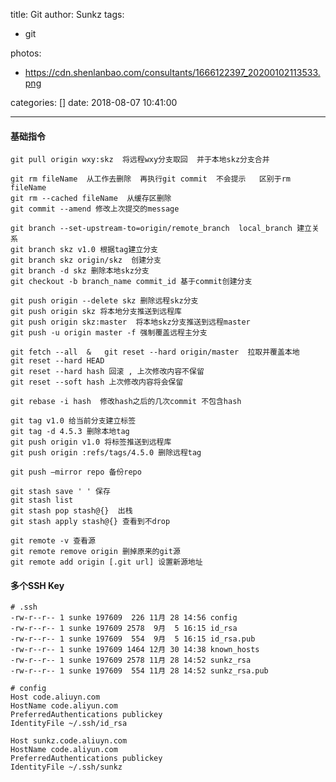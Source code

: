 title: Git
author: Sunkz
tags:

  - git

photos:

- https://cdn.shenlanbao.com/consultants/1666122397_20200102113533.png

categories: []
date: 2018-08-07 10:41:00

---
#### 基础指令

```
git pull origin wxy:skz  将远程wxy分支取回  并于本地skz分支合并
```

```
git rm fileName  从工作去删除  再执行git commit  不会提示   区别于rm fileName
git rm --cached fileName  从缓存区删除
git commit --amend 修改上次提交的message
```

```
git branch --set-upstream-to=origin/remote_branch  local_branch 建立关系
git branch skz v1.0 根据tag建立分支
git branch skz origin/skz  创建分支
git branch -d skz 删除本地skz分支
git checkout -b branch_name commit_id 基于commit创建分支
```

```
git push origin --delete skz 删除远程skz分支
git push origin skz 将本地分支推送到远程库
git push origin skz:master  将本地skz分支推送到远程master
git push -u origin master -f 强制覆盖远程主分支
```

```
git fetch --all  &   git reset --hard origin/master  拉取并覆盖本地
git reset --hard HEAD 
git reset --hard hash 回滚 , 上次修改内容不保留
git reset --soft hash 上次修改内容将会保留
```

```
git rebase -i hash  修改hash之后的几次commit 不包含hash 
```

```
git tag v1.0 给当前分支建立标签
git tag -d 4.5.3 删除本地tag
git push origin v1.0 将标签推送到远程库
git push origin :refs/tags/4.5.0 删除远程tag
```

```
git push —mirror repo 备份repo
```

```
git stash save ' ' 保存
git stash list 
git stash pop stash@{}  出栈
git stash apply stash@{} 查看到不drop
```

```
git remote -v 查看源
git remote remove origin 删掉原来的git源
git remote add origin [.git url] 设置新源地址
```

#### 多个SSH Key

```shell
# .ssh
-rw-r--r-- 1 sunke 197609  226 11月 28 14:56 config
-rw-r--r-- 1 sunke 197609 2578  9月  5 16:15 id_rsa
-rw-r--r-- 1 sunke 197609  554  9月  5 16:15 id_rsa.pub
-rw-r--r-- 1 sunke 197609 1464 12月 30 14:38 known_hosts
-rw-r--r-- 1 sunke 197609 2578 11月 28 14:52 sunkz_rsa
-rw-r--r-- 1 sunke 197609  554 11月 28 14:52 sunkz_rsa.pub
```

```shell
# config
Host code.aliuyn.com
HostName code.aliyun.com
PreferredAuthentications publickey
IdentityFile ~/.ssh/id_rsa

Host sunkz.code.aliuyn.com
HostName code.aliyun.com
PreferredAuthentications publickey
IdentityFile ~/.ssh/sunkz
```

